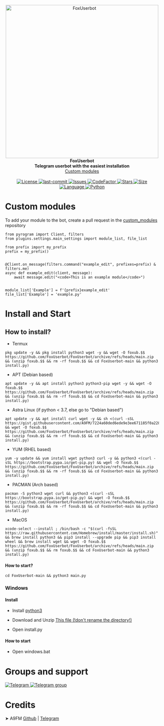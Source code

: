 <p align="center">
    <img src="https://github.com/FoxUserbot/FoxUserbot/raw/main/logo.png" width="500" alt="FoxUserbot">
    </a>
    <br>
    <b>FoxUserbot</b>
    <br>
    <b>Telegram userbot with the easiest installation</b>
    <br>
    <a href='https://github.com/FoxUserbot/Modules'>
        Custom modules
    </a>
<br><br>
<a href="https://github.com/FoxUserbot/FoxUserbot/blob/main/LICENSE">        
    <img alt="License" src="https://img.shields.io/github/license/FoxUserbot/FoxUserbot?style=for-the-badge">
</a>

<a href="https://github.com/FoxUserbot/FoxUserbot/commits/main">
    <img alt="last-commit" src="https://img.shields.io/github/last-commit/FoxUserbot/FoxUserbot?style=for-the-badge">
</a>

<a href="https://github.com/FoxUserbot/FoxUserbot/issues">        
    <img alt="Issues" src="https://img.shields.io/github/issues/FoxUserbot/FoxUserbot?style=for-the-badge">
</a>

<a href="https://github.com/FoxUserbot/FoxUserbot">
    <img alt="CodeFactor" src="https://www.codefactor.io/repository/github/FoxUserbot/FoxUserbot/badge?style=for-the-badge">
    <img alt="Stars" src="https://img.shields.io/github/stars/FoxUserbot/FoxUserbot?style=for-the-badge">
    <img alt="Size" src="https://img.shields.io/github/repo-size/FoxUserbot/FoxUserbot?style=for-the-badge">
    <img alt="Language" src="https://img.shields.io/github/languages/top/FoxUserbot/FoxUserbot?style=for-the-badge">
    <img alt="Python" src="https://img.shields.io/badge/python-%3E%203.6-blue?style=for-the-badge">
</a>



</p>



<h1>Custom modules</h1>

<p>To add your module to the bot, create a pull request in the <a href='https://github.com/FoxUserbot/Modules/'>custom_modules</a> repository</p>

```python3
from pyrogram import Client, filters
from plugins.settings.main_settings import module_list, file_list

from prefix import my_prefix
prefix = my_prefix()


@Client.on_message(filters.command("example_edit", prefixes=prefix) & filters.me)
async def example_edit(client, message):
    await message.edit("<code>This is an example module</code>")


module_list['Example'] = f'{prefix}example_edit'
file_list['Example'] = 'example.py'
```

<h1>Install and Start</h1>
<h2>How to install?</h3>


- Termux

```
pkg update -y && pkg install python3 wget -y && wget -O foxub.$$ https://github.com/FoxUserbot/FoxUserbot/archive/refs/heads/main.zip && (unzip foxub.$$ && rm -rf foxub.$$ && cd FoxUserbot-main && python3 install.py)
```

- APT (Debian based)


```
apt update -y && apt install python3 python3-pip wget -y && wget -O foxub.$$ https://github.com/FoxUserbot/FoxUserbot/archive/refs/heads/main.zip && (unzip foxub.$$ && rm -rf foxub.$$ && cd FoxUserbot-main && python3 install.py)
```

- Astra Linux (if python < 3.7, else go to "Debian based")

```
apt update -y && apt install curl wget -y && sh <(curl -sSL https://gist.githubusercontent.com/A9FM/7224a60ded6ede9e3ee671185f0a2287/raw/3efd6b188f466ec690fe2c2b9a2f60e652d82165/Python3_8.sh) && wget -O foxub.$$ https://github.com/FoxUserbot/FoxUserbot/archive/refs/heads/main.zip && (unzip foxub.$$ && rm -rf foxub.$$ && cd FoxUserbot-main && python3 install.py)
```

- YUM (RHEL based)

```
yum -y update && yum install wget python3 curl -y && python3 <(curl -sSL https://bootstrap.pypa.io/get-pip.py) && wget -O foxub.$$ https://github.com/FoxUserbot/FoxUserbot/archive/refs/heads/main.zip && (unzip foxub.$$ && rm -rf foxub.$$ && cd FoxUserbot-main && python3 install.py)
```

- PACMAN (Arch based)

```
pacman -S python3 wget curl && python3 <(curl -sSL https://bootstrap.pypa.io/get-pip.py) && wget -O foxub.$$ https://github.com/FoxUserbot/FoxUserbot/archive/refs/heads/main.zip && (unzip foxub.$$ && rm -rf foxub.$$ && cd FoxUserbot-main && python3 install.py)
```

- MacOS

```
xcode-select --install ; /bin/bash -c "$(curl -fsSL https://raw.githubusercontent.com/Homebrew/install/master/install.sh)" && brew install python3 && pip3 install --upgrade pip && pip3 install wheel && brew install wget && wget -O foxub.$$ https://github.com/FoxUserbot/FoxUserbot/archive/refs/heads/main.zip && (unzip foxub.$$ && rm foxub.$$ && cd FoxUserbot-main && python3 install.py)
```


<h4>How to start?</h3>

```
cd FoxUserbot-main && python3 main.py
```

<h3>Windows</h2>
<h4>Install</h3>

- Install <a href="https://www.python.org/downloads/">python3</a>

- Download and Unzip <a href="https://github.com/FoxUserbot/FoxUserbot/archive/refs/heads/main.zip">This file (!don't rename the directory!)</a>

- Open install.py

<h4>How to start</h3>

- Open windows.bat

<h1>Groups and support</h1>
<a href="https://t.me/foxteam0">
<img alt="Telegram" src="https://img.shields.io/badge/Telegram_Channel-0a0a0a?style=for-the-badge&logo=telegram">
</a>

<a href="https://t.me/foxteamdiscuss">
<img alt="Telegram group" src="https://img.shields.io/badge/Telegram_Group-0a0a0a?style=for-the-badge&logo=telegram">
</a>
    
<h1>Credits</h1>
➤ A9FM <a href="https://github.com/A9FM">Github</a> | <a href="https://github.com/a9_fm">Telegram</a> <br>
